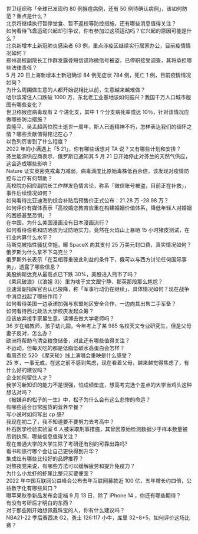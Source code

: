 世卫组织称「全球已发现约 80 例猴痘病例，还有 50 例待确认病例」，该如何防范？重点是什么？  
北京将继续执行暂停堂食、暂不返校等防控措施，还有哪些消息值得关注？  
如何看待飞盘运动兴起却引争议，你有参加过这项运动吗？它兴起的原因可能是什么？  
北京新增本土新冠肺炎感染者 63 例，重点涉疫区继续实行居家办公，目前疫情情况如何？  
郑州高校副院长工作群发露骨短信谎称微信号被盗，已停职接受调查，其将承担哪些法律责任？  
5 月 20 日上海新增本土新冠确诊 84 例无症状 784 例，死亡 1 例，目前疫情情况如何？  
为什么周围做生意的人都开始说相比以前，生意越来越难做？  
哈尔滨常住人口跌破 1000 万，东北老工业基地该如何振兴？我国千万人口城市版图有哪些变化？  
世卫称猴痘病毒现有 2 个进化支，其中 1 个分支病死率或达 10％，针对该情况应做哪些防治措施？  
袁隆平、吴孟超两位院士逝世一周年，斯人已逝精神不朽，怎样表达我们的缅怀之情？哪些贡献值得铭记在心？  
以色列厉害到了什么程度？  
2022 年的小满遇上「5·21」，你有哪些话想对 TA 说？又有哪些计划和安排？  
芬兰能源供应商表示，俄罗斯已通知其 5 月 21 日开始停止对芬兰的天然气供应，这会造成哪些影响？  
Nature 证实奥密克戎毒力减弱，病毒滴度比原始毒株低百余倍，该发现对疫情防控与治疗有何帮助？  
高校院办回应副院长工作群发色情言论，称系「微信账号被盗，目前正在补救」，事件后续情况如何？  
如何看待比亚迪海豹综合补贴后预售价正式公布：21.28 万 -28.98 万？  
如何评价有媒体表示「高校婚恋教育应重在构建婚姻价值体系，降低年轻人对婚姻的困惑甚至恐惧」？  
在中国，为什么美国漫画没有日本漫画流行？  
如何看待伯希和防晒衣为证防晒实力，竟然在火焰山上暴晒 15 小时猪皮测试，在行业内算什么水平？  
马斯克被指性骚扰空姐，曝 SpaceX 向其支付 25 万美元封口费，真实情况如何？  
俄罗斯为什么拿不下乌克兰？  
俄罗斯外长表示「在互相尊重彼此利益的条件下，俄可以与西方讨论任何国际事务」，透露了哪些信息？  
美股纳斯达克从最高点已下跌 30%，美股进入熊市了吗？  
《乘风破浪》（《浪姐 3》）里为啥于文文跟宁静、那英那段那么尴尬？  
亚速营副指挥官否认已投降，称「军事行动仍在继续」，具体情况如何？现在战争中消息战起了哪些作用？  
如何看待美国一边承诺加强与东盟地区安全合作，一边向其出售二手军备？  
如何看待西北政法大学校庆发起众筹？  
应该放弃接手家里生意，读博去做大学老师吗？  
36 岁在编教师，孩子幼儿园，今年考上了某 985 名校天文专业研究生，但是父母妻子反对，怎么办？  
欧洲将帮助乌清空粮食储备，对此还有哪些值得关注？  
不运动，但每天吃的都是低脂低碳水高蛋白会怎样？  
看周杰伦 520 《摩天轮》线上演唱会重映是什么感受？  
25 岁，一事无成，在这之前不感到焦虑，现在看着父母，越来越觉得焦虑了，有什么好的建议吗？  
企业如何留住人才？  
我学习新知识的能力不是很强，怕成绩垫底，想高考完选个差点的大学当鸡头这种想法对吗？  
《被嫌弃的松子的一生》中，松子为什么会有这么悲惨的命运？  
有哪些适合日常囤货的营养早餐？  
写小说时如何写出 cp 感?  
我现在初二了，我不知道要不要努力去考高中？  
朴石医学检验实验室 6 人被采取刑事措施，其曾因原始检测数据少于样本数量被吊销执照，哪些信息值得关注？  
现在普通大学的大学生除了考研还有别的可靠出路吗?  
看书和旅行哪个会让自己更快得到升华？  
集成灶有哪些比较好的品牌推荐？  
对熬夜党来说，有哪些方法可以缓解疲劳和提升免疫力？  
为什么小龙虾的虾尾比整只买要便宜？  
2022 年中国互联网公益峰会公布去年互联网募款近 100 亿，五年增长约四倍，公益数字化有哪些风口？  
曝苹果秋季新品发布会定档 9 月 13 日，除了 iPhone 14 ，你还有哪些期待？  
有没有考研后才明白的东西？  
对于那些刚开始想佩戴珠宝的人，你有什么建议吗？  
NBA21-22 季后赛西决 G2，勇士 126:117 小牛，库里 32+8+5，如何评价这场比赛？  

